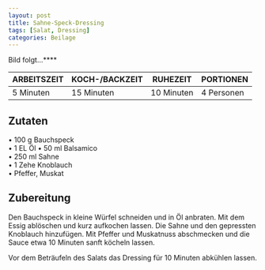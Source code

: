 ```yaml
---
layout: post
title: Sahne-Speck-Dressing
tags: [Salat, Dressing]
categories: Beilage
---
```



Bild folgt...****

| ARBEITSZEIT | KOCH-/BACKZEIT | RUHEZEIT | PORTIONEN |
|--------------|--------------|--------------|--------------|
| 5 Minuten | 15 Minuten | 10 Minuten | 4 Personen |


## Zutaten
•	100 g	Bauchspeck    
•	1 EL Öl 
•	50 ml	Balsamico   
•	250 ml	Sahne     
•	1 Zehe Knoblauch   
•	Pfeffer, Muskat     
  

## Zubereitung
Den Bauchspeck in kleine Würfel schneiden und in Öl anbraten. Mit dem Essig ablöschen und kurz aufkochen lassen. Die Sahne und den gepressten Knoblauch hinzufügen. Mit Pfeffer und Muskatnuss abschmecken und die Sauce etwa 10 Minuten sanft köcheln lassen.

Vor dem Beträufeln des Salats das Dressing für 10 Minuten abkühlen lassen.
